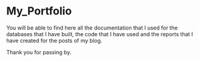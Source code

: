 # My_Portfolio

You will be able to find here all the documentation that I used for the databases that I have built, the code that I have used and the reports that I have created for the posts of my blog. 

Thank you for passing by. 

